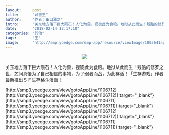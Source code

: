 ```yaml
---
layout:     post
title:      "异兽王"
author:     "作者：田口雅之"
intro:      "关东地方落下巨大陨石！人化为兽，视彼此为食粮。地狱从此而生！残酷的修罗之世，芯间真悟为了自己相信的事物，为了弱者而战，为此存活！「生存游戏」作者最新推出ＳＦ生存格斗漫画！"
date:       "2018-02-14 12:17:18"
categories: "其他"
tags:       "王"
image:      "http://smp.yoedge.com/smp-app/resource/viewImage/1003641appline.png"
---
```

<div style="text-align: center">
<p><img src="http://smp.yoedge.com/smp-app/resource/viewImage/1003641appline.png"/></p>
</div>
<p class="post-meta">
<span>关东地方落下巨大陨石！人化为兽，视彼此为食粮。地狱从此而生！残酷的修罗之世，芯间真悟为了自己相信的事物，为了弱者而战，为此存活！「生存游戏」作者最新推出ＳＦ生存格斗漫画！</span>
</p>
[http://smp3.yoedge.com/view/gotoAppLine/1106712](http://smp3.yoedge.com/view/gotoAppLine/1106712){:target="_blank"}
[http://smp3.yoedge.com/view/gotoAppLine/1106711](http://smp3.yoedge.com/view/gotoAppLine/1106711){:target="_blank"}
[http://smp3.yoedge.com/view/gotoAppLine/1106712](http://smp3.yoedge.com/view/gotoAppLine/1106712){:target="_blank"}
[http://smp3.yoedge.com/view/gotoAppLine/1106711](http://smp3.yoedge.com/view/gotoAppLine/1106711){:target="_blank"}


